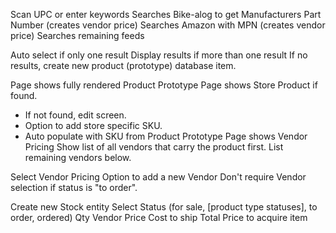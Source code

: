 Scan UPC or enter keywords
Searches Bike-alog to get Manufacturers Part Number (creates vendor price)
Searches Amazon with MPN (creates vendor price)
Searches remaining feeds

Auto select if only one result
Display results if more than one result
If no results, create new product (prototype) database item.

Page shows fully rendered Product Prototype
Page shows Store Product if found.
*  If not found, edit screen.
*  Option to add store specific SKU.
*    Auto populate with SKU from Product Prototype
Page shows Vendor Pricing
  Show list of all vendors that carry the product first.
  List remaining vendors below.

Select Vendor Pricing
  Option to add a new Vendor
  Don't require Vendor selection if status is "to order".

Create new Stock entity
Select Status
  (for sale, [product type statuses], to order, ordered)
Qty
Vendor Price
Cost to ship
Total Price to acquire item
